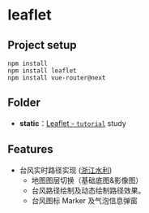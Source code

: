 # leaflet

## Project setup

```
npm install
npm install leaflet
npm install vue-router@next
```

## Folder

- **static**：[Leaflet - `tutorial`](‘https://leafletjs.com/examples.html’) study

## Features

- 台风实时路径实现 ([浙江水利]('http://typhoon.zjwater.gov.cn/default.aspx))
  - 地图图层切换（基础底图&影像图）
  - 台风路径绘制及动态绘制路径效果。
  - 台风图标 Marker 及气泡信息弹窗
